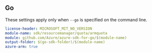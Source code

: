 ## Go

These settings apply only when `--go` is specified on the command line.

``` yaml $(go) && $(track2)
license-header: MICROSOFT_MIT_NO_VERSION
module-name: sdk/resourcemanager/quota/armquota
module: github.com/Azure/azure-sdk-for-go/$(module-name)
output-folder: $(go-sdk-folder)/$(module-name)
azure-arm: true
```

